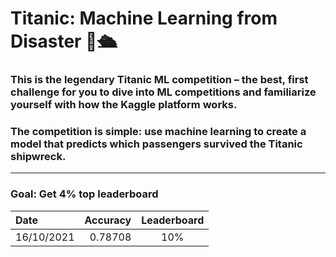 # Titanic: Machine Learning from Disaster 👋🛳️

### This is the legendary Titanic ML competition – the best, first challenge for you to dive into ML competitions and familiarize yourself with how the Kaggle platform works.

### The competition is simple: use machine learning to create a model that predicts which passengers survived the Titanic shipwreck.

------------------------
### Goal: Get 4% top leaderboard 

| Date       | Accuracy | Leaderboard |
|:--- | ---: | :---:|
| 16/10/2021 | 0.78708 | 10% |
